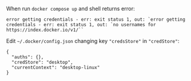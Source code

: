 When run `docker compose up` and shell returns error:

    error getting credentials - err: exit status 1, out: `error getting credentials - err: exit status 1, out: `no usernames for https://index.docker.io/v1/``

Edit `~/.docker/config.json` changing key `"credsStore"` in `"credStore"`:

    {
      "auths": {},
      "credStore": "desktop",
      "currentContext": "desktop-linux"
    }
